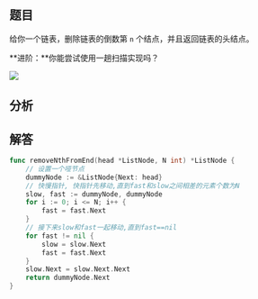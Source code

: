 ## 题目

给你一个链表，删除链表的倒数第 `n` 个结点，并且返回链表的头结点。

**进阶：**你能尝试使用一趟扫描实现吗？

![](C:\Users\26646\Desktop\牛客网刷题笔记\Pictures\019-删除链表的倒数第N个节点.jpg)

## 分析



## 解答

```go
func removeNthFromEnd(head *ListNode, N int) *ListNode {
    // 设置一个哑节点
    dummyNode := &ListNode{Next: head}
    // 快慢指针, 快指针先移动,直到fast和slow之间相差的元素个数为N
    slow, fast := dummyNode, dummyNode
    for i := 0; i <= N; i++ {
        fast = fast.Next
    }
    // 接下来slow和fast一起移动,直到fast==nil
    for fast != nil {
        slow = slow.Next
        fast = fast.Next
    }
    slow.Next = slow.Next.Next
    return dummyNode.Next
}
```

